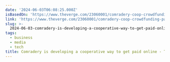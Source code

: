 ```yaml
---
date: '2024-06-03T06:08:25.000Z'
isBasedOn: 'https://www.theverge.com/23060001/comradery-coop-crowdfunding-patreon'
link: 'https://www.theverge.com/23060001/comradery-coop-crowdfunding-patreon'
slug: >-
  2024-06-03-comradery-is-developing-a-cooperative-way-to-get-paid-online-the-verge
tags:
  - business
  - media
  - tech
title: Comradery is developing a cooperative way to get paid online - The Verge
---
```

 
